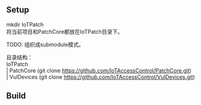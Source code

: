 
## Setup
mkdir IoTPatch  
将当前项目和PatchCore都放在IoTPatch目录下。  

TODO: 组织成submodule模式。

目录结构：  
IoTPatch  
 | PatchCore (git clone https://github.com/IoTAccessControl/PatchCore.git)  
 | VulDevices (git clone https://github.com/IoTAccessControl/VulDevices.git)  

## Build
